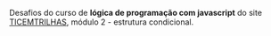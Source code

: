Desafios do curso de <b>lógica de programação com javascript</b> do site <a href="https://ticemtrilhas.instructure.com/" target="_blank">TICEMTRILHAS</a>, módulo 2 - estrutura condicional.
